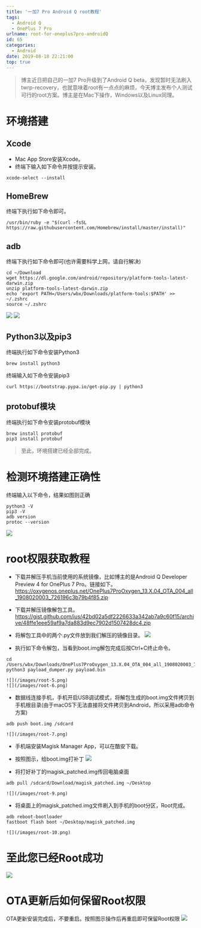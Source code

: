 ```yaml
---
title: '一加7 Pro Android Q root教程'
tags:
  - Android Q
  - OnePlus 7 Pro
urlname: root-for-oneplus7pro-androidQ
id: 65
categories:
  - Android
date: 2019-08-18 22:21:00
top: true
---
```


> 博主近日把自己的一加7 Pro升级到了Android Q beta，发现暂时无法刷入twrp-recovery，也就意味着root有一点点的麻烦，今天博主发布个人测试可行的root方案。博主是在Mac下操作，Windows以及Linux同理。<!--more-->

# 环境搭建
## Xcode
* Mac App Store安装Xcode。
* 终端下输入如下命令并按提示安装。
```
xcode-select --install
```

## HomeBrew
终端下执行如下命令即可。
```
/usr/bin/ruby -e "$(curl -fsSL https://raw.githubusercontent.com/Homebrew/install/master/install)"
```

## adb
终端下执行如下命令即可(也许需要科学上网，请自行解决)
```
cd ~/Download
wget https://dl.google.com/android/repository/platform-tools-latest-darwin.zip
unzip platform-tools-latest-darwin.zip
echo 'export PATH=/Users/wbx/Downloads/platform-tools:$PATH' >> ~/.zshrc
source ~/.zshrc
```
![](/images/root-1.png)
![](/images/root-2.png)

## Python3以及pip3
终端执行如下命令安装Python3
```
brew install python3
```
终端输入如下命令安装pip3
```
curl https://bootstrap.pypa.io/get-pip.py | python3
```

## protobuf模块
终端执行如下命令安装protobuf模块
```
brew install protobuf
pip3 install protobuf
```
> 至此，环境搭建已经全部完成。

# 检测环境搭建正确性
终端输入以下命令，结果如图则正确
```
python3 -V
pip3 -V
adb version
protoc --version
```
![](/images/root-3.png)

# root权限获取教程
* 下载并解压手机当前使用的系统镜像，比如博主的是Android Q Developer Preview 4 for OnePlus 7 Pro。链接如下。
https://oxygenos.oneplus.net/OnePlus7ProOxygen_13.X.04_OTA_004_all_1908020003_726196c3b79b4f85.zip

* 下载并解压镜像解包工具。
https://gist.github.com/ius/42bd02a5df2226633a342ab7a9c60f15/archive/48ffe1eee59af9a7da883d9ec7902d1507428dc4.zip

* 将解包工具中的两个.py文件放到我们解压的镜像目录。
![](/images/root-4.png)

* 执行如下命令解包，当看到boot.img解包完成后按Ctrl+C终止命令。
```
cd /Users/wbx/Downloads/OnePlus7ProOxygen_13.X.04_OTA_004_all_1908020003_726196c3b79b4f85
python3 payload_dumper.py payload.bin
```
    ![](/images/root-5.png)
    ![](/images/root-6.png)

* 数据线连接手机，手机开启USB调试模式，将解包生成的boot.img文件拷贝到手机根目录(由于macOS下无法直接将文件拷贝到Android，所以采用adb命令方案)
```
adb push boot.img /sdcard 
```
    ![](/images/root-7.png)

* 手机端安装Magisk Manager App，可以在酷安下载。
* 按照图示，给boot.img打补丁
![](/images/root-8.png)

* 将打好补丁的magisk_patched.img传回电脑桌面
```
adb pull /sdcard/Download/magisk_patched.img ~/Desktop
```
    ![](/images/root-9.png)

* 将桌面上的magisk_patched.img文件刷入到手机的boot分区，Root完成。
```
adb reboot-bootloader
fastboot flash boot ~/Desktop/magisk_patched.img
```
    ![](/images/root-10.png)

# 至此您已经Root成功
![](/images/root-11.png)

# OTA更新后如何保留Root权限
OTA更新安装完成后，不要重启。按照图示操作后再重启即可保留Root权限
![](/images/root-12.png)